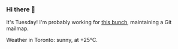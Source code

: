 ### Hi there :wave:

It's Tuesday! I'm probably working for [this bunch](https://github.com/kohofinancial), maintaining a Git mailmap.

Weather in Toronto: sunny, at +25°C.

